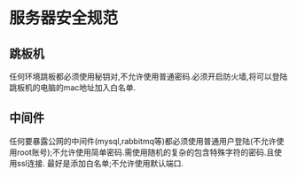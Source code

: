 # 服务器安全规范

## 跳板机

任何环境跳板都必须使用秘钥对,不允许使用普通密码.必须开启防火墙,将可以登陆跳板机的电脑的mac地址加入白名单.

## 中间件

任何要暴露公网的中间件(mysql,rabbitmq等)都必须使用普通用户登陆(不允许使用root账号);不允许使用简单密码.需使用随机的复杂的包含特殊字符的密码.且使用ssl连接.
最好是添加白名单;不允许使用默认端口.